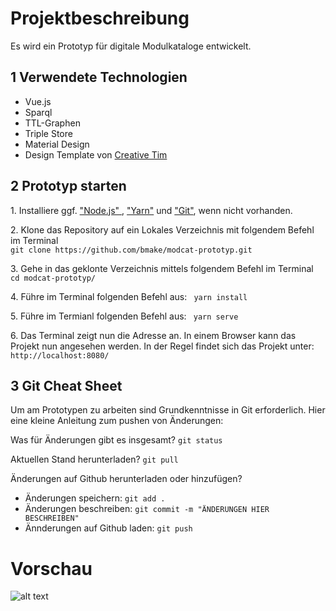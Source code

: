 # Projektbeschreibung

Es wird ein Prototyp für digitale Modulkataloge entwickelt.

## 1 Verwendete Technologien

- Vue.js
- Sparql
- TTL-Graphen
- Triple Store
- Material Design
- Design Template von [Creative Tim](https://www.creative-tim.com/product/vue-material-kit)


## 2 Prototyp starten

<p>1. Installiere ggf. <a href="https://nodejs.org/en/download/" target="_blank" rel="noopener"> "Node.js" </a>, <a href="https://classic.yarnpkg.com/en/docs/install/" target="_blank" rel="noopener">"Yarn"</a> und <a href="https://git-scm.com/downloads" target="_blank" rel="noopener">"Git"</a>, wenn nicht vorhanden.<p>

<p>2. Klone das Repository auf ein Lokales Verzeichnis mit folgendem Befehl im Terminal <br><code>git clone https://github.com/bmake/modcat-prototyp.git</code></p>

<p>3. Gehe in das geklonte Verzeichnis mittels folgendem Befehl im Terminal <code> cd modcat-prototyp/</code></p>

<p>4. Führe im Terminal folgenden Befehl aus: <code> yarn install</code></p>

<p>5. Führe im Termianl folgenden Befehl aus: <code> yarn serve</code></p>

<p>6. Das Terminal zeigt nun die Adresse an. In einem Browser kann das Projekt nun angesehen werden. In der Regel findet sich das Projekt unter: <code>http://localhost:8080/ </code></p>

## 3 Git Cheat Sheet 

<p>Um am Prototypen zu arbeiten sind Grundkenntnisse in Git erforderlich. Hier eine kleine Anleitung zum pushen von Änderungen:</p>

<p>Was für Änderungen gibt es insgesamt? <code>git status</code></p>
<p>Aktuellen Stand herunterladen? <code>git pull</code></p>
<p>Änderungen auf Github herunterladen oder hinzufügen?
<ul>
<li>Änderungen speichern: <code>git add .</code></li>
<li>Änderungen beschreiben: <code>git commit -m "ÄNDERUNGEN HIER BESCHREIBEN"</code></li>
<li>Ännderungen auf Github laden: <code>git push</code></li>
</ul>
</p>

# Vorschau
![alt text](https://github.com/bmake/modcat-prototyp/blob/master/img/modcat.png?raw=true "Modulkatalog")
